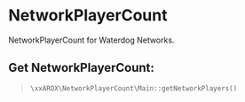 # NetworkPlayerCount
NetworkPlayerCount for Waterdog Networks.


## Get NetworkPlayerCount:
> ```php
> \xxAROX\NetworkPlayerCount\Main::getNetworkPlayers()
> ```

